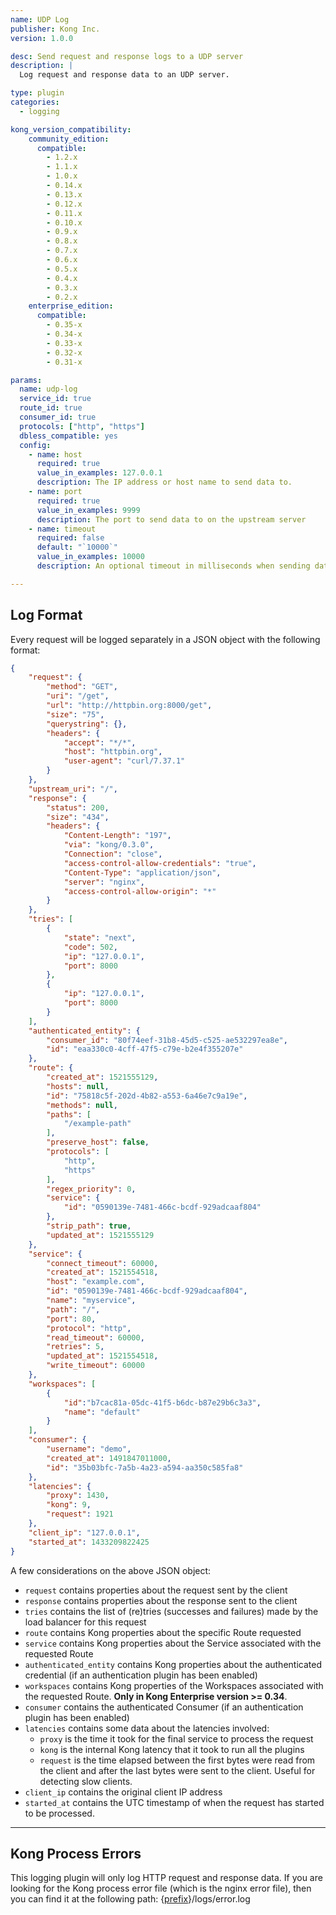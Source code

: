 ```yaml
---
name: UDP Log
publisher: Kong Inc.
version: 1.0.0

desc: Send request and response logs to a UDP server
description: |
  Log request and response data to an UDP server.

type: plugin
categories:
  - logging

kong_version_compatibility:
    community_edition:
      compatible:
        - 1.2.x
        - 1.1.x
        - 1.0.x
        - 0.14.x
        - 0.13.x
        - 0.12.x
        - 0.11.x
        - 0.10.x
        - 0.9.x
        - 0.8.x
        - 0.7.x
        - 0.6.x
        - 0.5.x
        - 0.4.x
        - 0.3.x
        - 0.2.x
    enterprise_edition:
      compatible:
        - 0.35-x
        - 0.34-x
        - 0.33-x
        - 0.32-x
        - 0.31-x

params:
  name: udp-log
  service_id: true
  route_id: true
  consumer_id: true
  protocols: ["http", "https"]
  dbless_compatible: yes
  config:
    - name: host
      required: true
      value_in_examples: 127.0.0.1
      description: The IP address or host name to send data to.
    - name: port
      required: true
      value_in_examples: 9999
      description: The port to send data to on the upstream server
    - name: timeout
      required: false
      default: "`10000`"
      value_in_examples: 10000
      description: An optional timeout in milliseconds when sending data to the upstream server

---
```


## Log Format

Every request will be logged separately in a JSON object with the following format:

```json
{
    "request": {
        "method": "GET",
        "uri": "/get",
        "url": "http://httpbin.org:8000/get",
        "size": "75",
        "querystring": {},
        "headers": {
            "accept": "*/*",
            "host": "httpbin.org",
            "user-agent": "curl/7.37.1"
        }
    },
    "upstream_uri": "/",
    "response": {
        "status": 200,
        "size": "434",
        "headers": {
            "Content-Length": "197",
            "via": "kong/0.3.0",
            "Connection": "close",
            "access-control-allow-credentials": "true",
            "Content-Type": "application/json",
            "server": "nginx",
            "access-control-allow-origin": "*"
        }
    },
    "tries": [
        {
            "state": "next",
            "code": 502,
            "ip": "127.0.0.1",
            "port": 8000
        },
        {
            "ip": "127.0.0.1",
            "port": 8000
        }
    ],
    "authenticated_entity": {
        "consumer_id": "80f74eef-31b8-45d5-c525-ae532297ea8e",
        "id": "eaa330c0-4cff-47f5-c79e-b2e4f355207e"
    },
    "route": {
        "created_at": 1521555129,
        "hosts": null,
        "id": "75818c5f-202d-4b82-a553-6a46e7c9a19e",
        "methods": null,
        "paths": [
            "/example-path"
        ],
        "preserve_host": false,
        "protocols": [
            "http",
            "https"
        ],
        "regex_priority": 0,
        "service": {
            "id": "0590139e-7481-466c-bcdf-929adcaaf804"
        },
        "strip_path": true,
        "updated_at": 1521555129
    },
    "service": {
        "connect_timeout": 60000,
        "created_at": 1521554518,
        "host": "example.com",
        "id": "0590139e-7481-466c-bcdf-929adcaaf804",
        "name": "myservice",
        "path": "/",
        "port": 80,
        "protocol": "http",
        "read_timeout": 60000,
        "retries": 5,
        "updated_at": 1521554518,
        "write_timeout": 60000
    },
    "workspaces": [
        {
            "id":"b7cac81a-05dc-41f5-b6dc-b87e29b6c3a3",
            "name": "default"
        }
    ],
    "consumer": {
        "username": "demo",
        "created_at": 1491847011000,
        "id": "35b03bfc-7a5b-4a23-a594-aa350c585fa8"
    },
    "latencies": {
        "proxy": 1430,
        "kong": 9,
        "request": 1921
    },
    "client_ip": "127.0.0.1",
    "started_at": 1433209822425
}
```

A few considerations on the above JSON object:

* `request` contains properties about the request sent by the client
* `response` contains properties about the response sent to the client
* `tries` contains the list of (re)tries (successes and failures) made by the load balancer for this request
* `route` contains Kong properties about the specific Route requested
* `service` contains Kong properties about the Service associated with the requested Route
* `authenticated_entity` contains Kong properties about the authenticated credential (if an authentication plugin has been enabled)
* `workspaces` contains Kong properties of the Workspaces associated with the requested Route. **Only in Kong Enterprise version >= 0.34**.
* `consumer` contains the authenticated Consumer (if an authentication plugin has been enabled)
* `latencies` contains some data about the latencies involved:
  * `proxy` is the time it took for the final service to process the request
  * `kong` is the internal Kong latency that it took to run all the plugins
  * `request` is the time elapsed between the first bytes were read from the client and after the last bytes were sent to the client. Useful for detecting slow clients.
* `client_ip` contains the original client IP address
* `started_at` contains the UTC timestamp of when the request has started to be processed.

----

## Kong Process Errors

This logging plugin will only log HTTP request and response data. If you are looking for the Kong process error file (which is the nginx error file), then you can find it at the following path: {[prefix](/{{site.data.kong_latest.release}}/configuration/#prefix)}/logs/error.log
